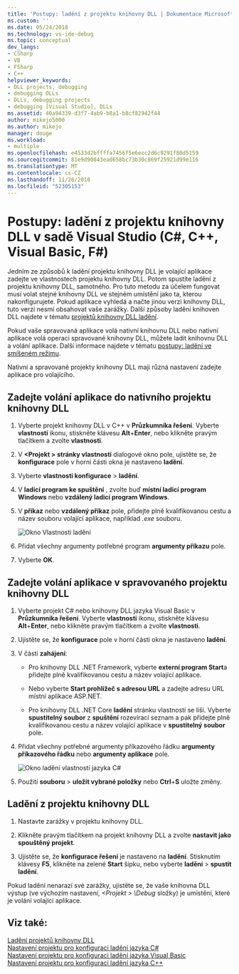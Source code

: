 ```yaml
---
title: 'Postupy: ladění z projektu knihovny DLL | Dokumentace Microsoftu'
ms.custom: ''
ms.date: 05/24/2018
ms.technology: vs-ide-debug
ms.topic: conceptual
dev_langs:
- CSharp
- VB
- FSharp
- C++
helpviewer_keywords:
- DLL projects, debugging
- debugging DLLs
- DLLs, debugging projects
- debugging [Visual Studio], DLLs
ms.assetid: 40a94339-d3f7-4ab9-b8a1-b8cf82942f44
author: mikejo5000
ms.author: mikejo
manager: douge
ms.workload:
- multiple
ms.openlocfilehash: e4533d2bffffa7456f5e6ecc2d6c9291f80d5159
ms.sourcegitcommit: 81e9d90843ead658bc73b30c869f25921d99e116
ms.translationtype: MT
ms.contentlocale: cs-CZ
ms.lasthandoff: 11/26/2018
ms.locfileid: "52305153"
---
```

# <a name="how-to-debug-from-a-dll-project-in-visual-studio-c-c-visual-basic-f"></a>Postupy: ladění z projektu knihovny DLL v sadě Visual Studio (C#, C++, Visual Basic, F#)

Jedním ze způsobů k ladění projektu knihovny DLL je volající aplikace zadejte ve vlastnostech projektu knihovny DLL. Potom spustíte ladění z projektu knihovny DLL, samotného. Pro tuto metodu za účelem fungovat musí volat stejné knihovny DLL ve stejném umístění jako ta, kterou nakonfigurujete. Pokud aplikace vyhledá a načte jinou verzi knihovny DLL, tuto verzi nesmí obsahovat vaše zarážky. Další způsoby ladění knihoven DLL najdete v tématu [projektů knihovny DLL ladění](../debugger/debugging-dll-projects.md).
  
Pokud vaše spravovaná aplikace volá nativní knihovnu DLL nebo nativní aplikace volá operaci spravované knihovny DLL, můžete ladit knihovnu DLL a volání aplikace. Další informace najdete v tématu [postupy: ladění ve smíšeném režimu](../debugger/how-to-debug-in-mixed-mode.md).   

Nativní a spravované projekty knihovny DLL mají různá nastavení zadejte aplikace pro volajícího. 

## <a name="specify-a-calling-app-in-a-native-dll-project"></a>Zadejte volání aplikace do nativního projektu knihovny DLL  
  
1. Vyberte projekt knihovny DLL v C++ v **Průzkumníka řešení**. Vyberte **vlastnosti** ikonu, stiskněte klávesu **Alt**+**Enter**, nebo klikněte pravým tlačítkem a zvolte **vlastnosti**.
   
1. V  **\<Projekt > stránky vlastností** dialogové okno pole, ujistěte se, že **konfigurace** pole v horní části okna je nastaveno **ladění**. 
   
1. Vyberte **vlastnosti konfigurace** > **ladění**.  
   
1. V **ladicí program ke spuštění** , zvolte buď **místní ladicí program Windows** nebo **vzdálený ladicí program Windows**.  
   
1. V **příkaz** nebo **vzdálený příkaz** pole, přidejte plně kvalifikovanou cestu a název souboru volající aplikace, například *.exe* souboru.
   
   ![Okno Vlastnosti ladění](../debugger/media/dbg-debugging-properties-dll.png "ladit vlastnosti okna")  
   
1. Přidat všechny argumenty potřebné program **argumenty příkazu** pole.  
   
1. Vyberte **OK**.

## <a name="specify-a-calling-app-in-a-managed-dll-project"></a>Zadejte volání aplikace v spravovaného projektu knihovny DLL  
  
1. Vyberte projekt C# nebo knihovny DLL jazyka Visual Basic v **Průzkumníka řešení**. Vyberte **vlastnosti** ikonu, stiskněte klávesu **Alt**+**Enter**, nebo klikněte pravým tlačítkem a zvolte **vlastnosti**.
   
1. Ujistěte se, že **konfigurace** pole v horní části okna je nastaveno **ladění**.
   
1. V části **zahájení**:
   
   - Pro knihovny DLL .NET Framework, vyberte **externí program Start**a přidejte plně kvalifikovanou cestu a název volající aplikace.
     
   - Nebo vyberte **Start prohlížeč s adresou URL** a zadejte adresu URL místní aplikace ASP.NET. 
   
   - Pro knihovny DLL .NET Core **ladění** stránku vlastností se liší. Vyberte **spustitelný soubor** z **spuštění** rozevírací seznam a pak přidejte plně kvalifikovanou cestu a název volající aplikace v **spustitelný soubor** pole. 
   
1. Přidat všechny potřebné argumenty příkazového řádku **argumenty příkazového řádku** nebo **argumenty aplikace** pole.
   
   ![Okno ladění vlastností jazyka C#](../debugger/media/dbg-debugging-properties-dll-csharp.png "okno ladění vlastností jazyka C#") 
   
1. Použití **souboru** > **uložit vybrané položky** nebo **Ctrl**+**S** uložte změny.

## <a name="debug-from-the-dll-project"></a>Ladění z projektu knihovny DLL  
 
1. Nastavte zarážky v projektu knihovny DLL.

1. Klikněte pravým tlačítkem na projekt knihovny DLL a zvolte **nastavit jako spouštěný projekt**. 

1. Ujistěte se, že **konfigurace řešení** je nastaveno na **ladění**. Stisknutím klávesy **F5**, klikněte na zelené **Start** šipku, nebo vyberte **ladění** > **spustit ladění**.

Pokud ladění nenarazí své zarážky, ujistěte se, že vaše knihovna DLL výstup (ve výchozím nastavení,  *\<Projekt > \Debug* složky) je umístění, které je volání volající aplikace.
  
## <a name="see-also"></a>Viz také:  
 [Ladění projektů knihovny DLL](../debugger/debugging-dll-projects.md)   
 [Nastavení projektu pro konfiguraci ladění jazyka C#](../debugger/project-settings-for-csharp-debug-configurations.md)   
 [Nastavení projektu pro konfiguraci ladění jazyka Visual Basic](../debugger/project-settings-for-a-visual-basic-debug-configuration.md)   
 [Nastavení projektu pro konfiguraci ladění jazyka C++](../debugger/project-settings-for-a-cpp-debug-configuration.md)